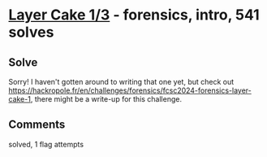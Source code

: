 [Layer Cake 1/3](challenge_files/README.md) - forensics, intro, 541 solves
===


## Solve

Sorry! I haven't gotten around to writing that one yet, but check out https://hackropole.fr/en/challenges/forensics/fcsc2024-forensics-layer-cake-1, there might be a write-up for this challenge.

## Comments

solved, 1 flag attempts